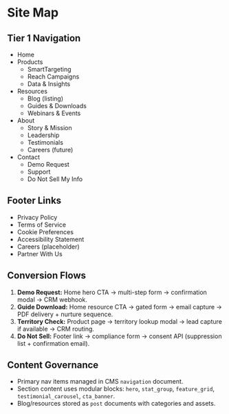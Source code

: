 ﻿# Site Map

## Tier 1 Navigation
- Home
- Products
  - SmartTargeting
  - Reach Campaigns
  - Data & Insights
- Resources
  - Blog (listing)
  - Guides & Downloads
  - Webinars & Events
- About
  - Story & Mission
  - Leadership
  - Testimonials
  - Careers (future)
- Contact
  - Demo Request
  - Support
  - Do Not Sell My Info

## Footer Links
- Privacy Policy
- Terms of Service
- Cookie Preferences
- Accessibility Statement
- Careers (placeholder)
- Partner With Us

## Conversion Flows
1. **Demo Request:** Home hero CTA → multi-step form → confirmation modal → CRM webhook.
2. **Guide Download:** Home resource CTA → gated form → email capture → PDF delivery + nurture sequence.
3. **Territory Check:** Product page → territory lookup modal → lead capture if available → CRM routing.
4. **Do Not Sell:** Footer link → compliance form → consent API (suppression list + confirmation email).

## Content Governance
- Primary nav items managed in CMS `navigation` document.
- Section content uses modular blocks: `hero`, `stat_group`, `feature_grid`, `testimonial_carousel`, `cta_banner`.
- Blog/resources stored as `post` documents with categories and assets.

